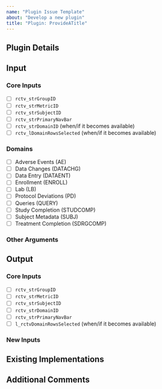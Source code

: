 ```yaml
---
name: "Plugin Issue Template"  
about: "Develop a new plugin"
title: "Plugin: ProvideATitle"
---
```

## Plugin Details
<!--- What does this plugin help users dive deeper into? -->

## Input

### Core Inputs
<!-- Which core inputs will be used by or manipulated within this plugin? -->
- [ ] `rctv_strGroupID`
- [ ] `rctv_strMetricID`
- [ ] `rctv_strSubjectID`
- [ ] `rctv_strPrimaryNavBar`
- [ ] `rctv_strDomainID` (when/if it becomes available)
- [ ] `rctv_lDomainRowsSelected` (when/if it becomes available)

### Domains
<!-- Which domain(s) are used by this plugin? -->
- [ ] Adverse Events (AE)
- [ ] Data Changes (DATACHG)
- [ ] Data Entry (DATAENT)
- [ ] Enrollment (ENROLL)
- [ ] Lab (LB)
- [ ] Protocol Deviations (PD)
- [ ] Queries (QUERY)
- [ ] Study Completion (STUDCOMP)
- [ ] Subject Metadata (SUBJ)
- [ ] Treatment Completion (SDRGCOMP)

### Other Arguments
<!-- Are there other things that the app-launcher will need to provide for this plugin? -->

## Output

### Core Inputs
<!-- Which core inputs will users be able to select inside the app? These values should be returned by the server side of the app in a `list()` of `shiny::reactive()` or `shiny::reactiveVal()` objects, with names matching the names below. -->
- [ ] `rctv_strGroupID`
- [ ] `rctv_strMetricID`
- [ ] `rctv_strSubjectID`
- [ ] `rctv_strDomainID`
- [ ] `rctv_strPrimaryNavBar`
- [ ] `l_rctvDomainRowsSelected` (when/if it becomes available)

### New Inputs
<!--- Does this plugin allow users to select new things, which might be useful to other plugins? -->

## Existing Implementations
<!--- Are there existing implementations of roughly what this plugin should do? Perhaps we can reuse those. -->

## Additional Comments
<!--- Not required, anything else import pertaining to this plugin -->
